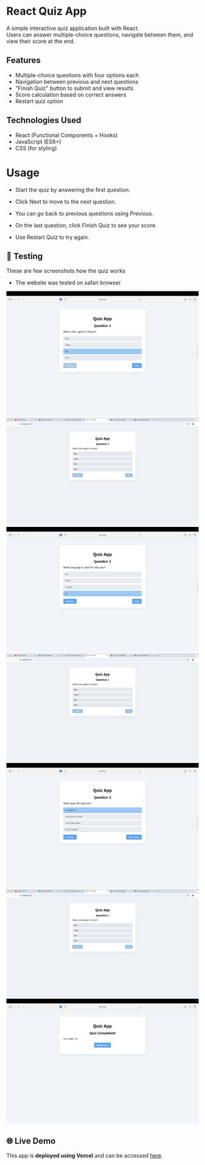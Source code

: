# React Quiz App

A simple interactive quiz application built with React.  
Users can answer multiple-choice questions, navigate between them, and view their score at the end.

## Features

- Multiple-choice questions with four options each
- Navigation between previous and next questions
- "Finish Quiz" button to submit and view results
- Score calculation based on correct answers
- Restart quiz option

## Technologies Used

- React (Functional Components + Hooks)
- JavaScript (ES6+)
- CSS (for styling)



# Usage 

- Start the quiz by answering the first question.

-  Click Next to move to the next question.

-  You can go back to previous questions using Previous.

- On the last question, click Finish Quiz to see your score.

-  Use Restart Quiz to try again.


 ## 📸 Testing

These are few screenshots how the quiz works

- The website was tested on safari browser

![quiz1](./src/assets/quiz1.png)
![quiz2](./src/assets/quiz2.png)
![quiz3](./src/assets/quiz3.png)
![quiz4](./src/assets/quiz4.png)
![quiz5](./src/assets/quiz5.png)
![quiz6](./src/assets/quiz6.png)
![quiz7](./src/assets/quiz7.png)


## 🌐 Live Demo

This app is **deployed using Vercel** and can be accessed [here](https://quiz-hpga8bxiq-sai-chaitanya-gaddams-projects.vercel.app).



